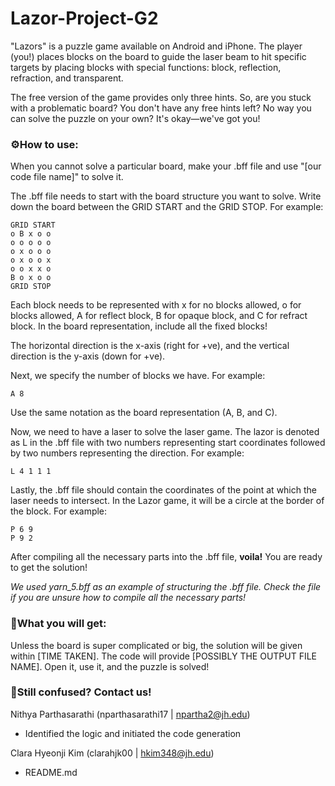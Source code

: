 # Lazor-Project-G2

"Lazors" is a puzzle game available on Android and iPhone. The player (you!) places blocks on the board to guide the laser beam to hit specific targets by placing blocks with special functions: block, reflection, refraction, and transparent.

The free version of the game provides only three hints. So, are you stuck with a problematic board? You don't have any free hints left? No way you can solve the puzzle on your own? It's okay—we've got you!



### ⚙️How to use:

When you cannot solve a particular board, make your .bff file and use "[our code file name]" to solve it.

The .bff file needs to start with the board structure you want to solve. Write down the board between the GRID START and the GRID STOP. For example:

```
GRID START
o B x o o
o o o o o
o x o o o
o x o o x
o o x x o
B o x o o
GRID STOP
```

Each block needs to be represented with x for no blocks allowed, o for blocks allowed, A for reflect block, B for opaque block, and C for refract block. In the board representation, include all the fixed blocks!

The horizontal direction is the x-axis (right for +ve), and the vertical direction is the y-axis (down for +ve).

Next, we specify the number of blocks we have. For example:

```
A 8
```

Use the same notation as the board representation (A, B, and C).

Now, we need to have a laser to solve the laser game. The lazor is denoted as L in the .bff file with two numbers representing start coordinates followed by two numbers representing the direction. For example:

```
L 4 1 1 1
```

Lastly, the .bff file should contain the coordinates of the point at which the laser needs to intersect. In the Lazor game, it will be a circle at the border of the block. For example:

```
P 6 9
P 9 2
```

After compiling all the necessary parts into the .bff file, **voila!** You are ready to get the solution!

*We used yarn_5.bff as an example of structuring the .bff file. Check the file if you are unsure how to compile all the necessary parts!*



### 🎉What you will get:

Unless the board is super complicated or big, the solution will be given within [TIME TAKEN]. The code will provide [POSSIBLY THE OUTPUT FILE NAME]. Open it, use it, and the puzzle is solved!



### 📧Still confused? Contact us!
Nithya Parthasarathi (nparthasarathi17 | npartha2@jh.edu)
+ Identified the logic and initiated the code generation
 
Clara Hyeonji Kim (clarahjk00 | hkim348@jh.edu)
+ README.md 
